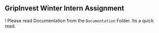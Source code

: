 ## GripInvest Winter Intern Assignment

! Please read Documentation from the `Documentation` Folder. Its a quick read.
